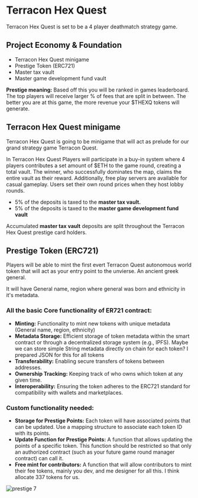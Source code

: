 # Terracon Hex Quest

Terracon Hex Quest is set to be a 4 player deathmatch strategy game.

<h2>Project Economy & Foundation</h2>

<ul>
<li>Terracon Hex Quest minigame</li>
<li>Prestige Token (ERC721)</li>
<li>Master tax vault</li>
<li>Master game development fund vault</li>
</ul>

<b>Prestige meaning:</b> Based off this you will be ranked in games leaderboard. The top players will receive larger % of fees that are split in between. The better you are at this game, the more revenue your $THEXQ tokens will generate.

<h2>Terracon Hex Quest minigame</h2>

Terracon Hex Quest is going to be minigame that will act as prelude for our grand strategy game Terracon Quest.

In Terracon Hex Quest Players will participate in a buy-in system where 4 players contributes a set amount of $ETH to the game round, creating a total vault. The winner, who successfully dominates the map, claims the entire vault as their reward. Additionally, free play servers are available for casual gameplay. Users set their own round prices when they host lobby rounds.

<ul>
<li>5% of the deposits is taxed to the <b>master tax vault.</b></li>
<li>5% of the deposits is taxed to the <b>master game development fund vault</b></li>
</ul>

Accumulated <b>master tax vault</b> deposits are split throughout the Terracon Hex Quest prestige card holders.

<h2>Prestige Token (ERC721)</h2>

Players will be able to mint the first evert Terracon Quest autonomous world token that will act as your entry point to the unvierse. An ancient greek general.

It will have General name, region where general was born and ethnicity in it's metadata.

<h3>All the basic Core functionality of ER721 contract:</h3>

- <b>Minting:</b> Functionality to mint new tokens with unique metadata (General name, region, ethnicity)
- <b>Metadata Storage:</b> Efficient storage of token metadata within the smart contract or through a decentralized storage system (e.g., IPFS). Maybe we can store simple String metadata directly on chain for each token? I prepared JSON for this for all tokens
- <b>Transferability:</b> Enabling secure transfers of tokens between addresses.
- <b>Ownership Tracking:</b> Keeping track of who owns which token at any given time.
- <b>Interoperability:</b> Ensuring the token adheres to the ERC721 standard for compatibility with wallets and marketplaces.

<h3>Custom functionality needed:</h3>

- <b>Storage for Prestige Points:</b> Each token will have associated points that can be updated. Use a mapping structure to associate each token ID with its points.
- <b>Update Function for Prestige Points:</b> A function that allows updating the points of a specific token. This function should be restricted so that only an authorized contract (such as your future game round manager contract) can call it.
- <b>Free mint for contributors:</b> A function that will allow contributors to mint their fee tokens, mainly you dev, and me designer for all this. I think allocate 337 tokens for us.

![prestige 7](https://github.com/Agathonas/terracon-hex-quest/assets/158577277/60b48d72-124c-43a1-b8f0-205e53490910)
